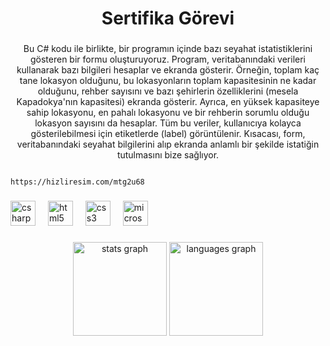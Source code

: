 <h1 align="center">Sertifika Görevi</h1>

###

<p align="center">Bu C# kodu ile birlikte, bir programın içinde bazı seyahat istatistiklerini gösteren bir formu oluşturuyoruz. Program, veritabanındaki verileri kullanarak bazı bilgileri hesaplar ve ekranda gösterir. Örneğin, toplam kaç tane lokasyon olduğunu, bu lokasyonların toplam kapasitesinin ne kadar olduğunu, rehber sayısını ve bazı şehirlerin özelliklerini (mesela Kapadokya'nın kapasitesi) ekranda gösterir. Ayrıca, en yüksek kapasiteye sahip lokasyonu, en pahalı lokasyonu ve bir rehberin sorumlu olduğu lokasyon sayısını da hesaplar. Tüm bu veriler, kullanıcıya kolayca gösterilebilmesi için etiketlerde (label) görüntülenir. Kısacası, form, veritabanındaki seyahat bilgilerini alıp ekranda anlamlı bir şekilde istatiğin tutulmasını bize sağlıyor.</p>

                                                                                          https://hizliresim.com/mtg2u68



###

<div align="left">
  <img src="https://cdn.jsdelivr.net/gh/devicons/devicon/icons/csharp/csharp-original.svg" height="40" alt="csharp logo"  />
  <img width="12" />
  <img src="https://cdn.jsdelivr.net/gh/devicons/devicon/icons/html5/html5-original.svg" height="40" alt="html5 logo"  />
  <img width="12" />
  <img src="https://cdn.jsdelivr.net/gh/devicons/devicon/icons/css3/css3-original.svg" height="40" alt="css3 logo"  />
  <img width="12" />
  <img src="https://cdn.jsdelivr.net/gh/devicons/devicon/icons/microsoftsqlserver/microsoftsqlserver-plain.svg" height="40" alt="microsoftsqlserver logo"  />
</div>

###

<div align="center">
  <img src="https://github-readme-stats.vercel.app/api?username=pamukcuogluyunus&hide_title=false&hide_rank=false&show_icons=true&include_all_commits=true&count_private=true&disable_animations=false&theme=dracula&locale=en&hide_border=false&order=1" height="150" alt="stats graph"  />
  <img src="https://github-readme-stats.vercel.app/api/top-langs?username=pamukcuogluyunus&locale=en&hide_title=false&layout=compact&card_width=320&langs_count=5&theme=dracula&hide_border=false&order=2" height="150" alt="languages graph"  />
</div>

###
